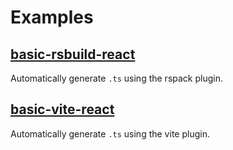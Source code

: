 # Examples

## [basic-rsbuild-react](basic-vite-react)

Automatically generate `.ts` using the rspack plugin.

## [basic-vite-react](basic-vite-react)

Automatically generate `.ts` using the vite plugin.
